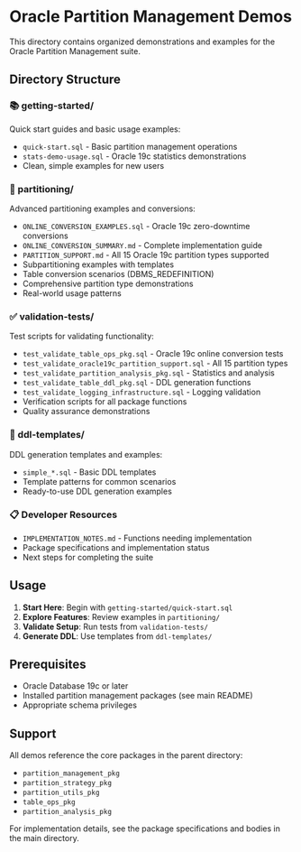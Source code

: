 # Oracle Partition Management Demos

This directory contains organized demonstrations and examples for the Oracle Partition Management suite.

## Directory Structure

### 📚 getting-started/
Quick start guides and basic usage examples:
- `quick-start.sql` - Basic partition management operations
- `stats-demo-usage.sql` - Oracle 19c statistics demonstrations
- Clean, simple examples for new users

### 🔧 partitioning/
Advanced partitioning examples and conversions:
- `ONLINE_CONVERSION_EXAMPLES.sql` - Oracle 19c zero-downtime conversions
- `ONLINE_CONVERSION_SUMMARY.md` - Complete implementation guide
- `PARTITION_SUPPORT.md` - All 15 Oracle 19c partition types supported
- Subpartitioning examples with templates
- Table conversion scenarios (DBMS_REDEFINITION)
- Comprehensive partition type demonstrations
- Real-world usage patterns

### ✅ validation-tests/
Test scripts for validating functionality:
- `test_validate_table_ops_pkg.sql` - Oracle 19c online conversion tests
- `test_validate_oracle19c_partition_support.sql` - All 15 partition types
- `test_validate_partition_analysis_pkg.sql` - Statistics and analysis
- `test_validate_table_ddl_pkg.sql` - DDL generation functions
- `test_validate_logging_infrastructure.sql` - Logging validation
- Verification scripts for all package functions
- Quality assurance demonstrations

### 📄 ddl-templates/
DDL generation templates and examples:
- `simple_*.sql` - Basic DDL templates
- Template patterns for common scenarios
- Ready-to-use DDL generation examples

### 📋 Developer Resources
- `IMPLEMENTATION_NOTES.md` - Functions needing implementation
- Package specifications and implementation status
- Next steps for completing the suite

## Usage

1. **Start Here**: Begin with `getting-started/quick-start.sql`
2. **Explore Features**: Review examples in `partitioning/`
3. **Validate Setup**: Run tests from `validation-tests/`
4. **Generate DDL**: Use templates from `ddl-templates/`

## Prerequisites

- Oracle Database 19c or later
- Installed partition management packages (see main README)
- Appropriate schema privileges

## Support

All demos reference the core packages in the parent directory:
- `partition_management_pkg`
- `partition_strategy_pkg`
- `partition_utils_pkg`
- `table_ops_pkg`
- `partition_analysis_pkg`

For implementation details, see the package specifications and bodies in the main directory.